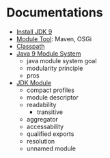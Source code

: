 # Documentations

- [Install JDK 9](install.jdk.md)
- [Module Tool](module.tools.md): Maven, OSGi
- [Classpath](classpath.md)
- [Java 9 Module System](java.9.module.md)
  - java module system goal
  - modularity principle
  - pros
- [JDK Module](jdk.module.md)
  - compact profiles
  - module descriptor
  - readability
    - transitive
  - aggregator
  - accessability
  - qualified exports
  - resolution
  - unnamed module
